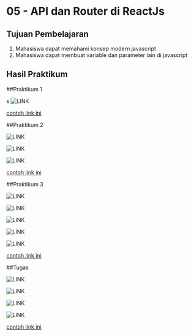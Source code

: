 # 05 - API dan Router di ReactJs

## Tujuan Pembelajaran

1. Mahasiswa dapat memahami konsep modern javascript
2. Mahasiswa dapat membuat variable dan parameter lain di javascript

## Hasil Praktikum

##Praktikum 1

s
![LINK](img/praktikum1.jpg)


[contoh link ini](../../src/05_API_dan_Router_di_ReactJs/praktikum1/index.js)

##Praktikum 2


![LINK](img/praktikum2_1.jpg)

![LINK](img/praktikum2_2.jpg)

![LINK](img/praktikum2_3.jpg)

[contoh link ini](../../src/05_API_dan_Router_di_ReactJs/praktikum2/index.js)

##Praktikum 3

![LINK](img/praktikum3_1.jpg)

![LINK](img/praktikum3_2.jpg)

![LINK](img/praktikum3_3.jpg)

![LINK](img/praktikum3_4.jpg)

![LINK](img/praktikum3_5.jpg)

[contoh link ini](../../src/05_API_dan_Router_di_ReactJs/praktikum3/App.js)

##Tugas

![LINK](img/Tugas1.jpg)

![LINK](img/Tugas2.jpg)

![LINK](img/Tugas3.jpg)

![LINK](img/Tugas4.jpg)

[contoh link ini](../../src/05_API_dan_Router_di_ReactJs/tugas/src/App.js)


